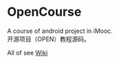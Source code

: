 # OpenCourse
A course of android project in iMooc.  
开源项目（OPEN）教程源码。

All of see [Wiki](https://github.com/Yat3s/OpenCourse/wiki)
